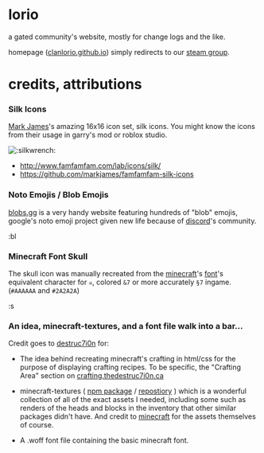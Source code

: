 # lorio

a gated community's website, mostly for change logs and the like.

homepage ([clanlorio.github.io](https://clanlorio.github.io)) simply redirects to our [steam group](https://steamcommunity.com/groups/lorio).

# credits, attributions

### Silk Icons

[Mark James](https://github.com/markjames/)'s amazing 16x16 icon set, silk icons. You might know the icons from their usage in garry's mod or roblox studio.

<img src="https://clanlorio.github.io/silkicons/wrench.png" alt=":silkwrench:" title=":silkwrench:">

- http://www.famfamfam.com/lab/icons/silk/
- https://github.com/markjames/famfamfam-silk-icons

### Noto Emojis / Blob Emojis

[blobs.gg](https://blobs.gg/) is a very handy website featuring hundreds of "blob" emojis, google's noto emoji project given new life because of [discord](discordapp.com)'s community.

<img src="https://clanlorio.github.io/blobs/blobsmiley.png" width="16px" alt=":blobsmiley:" title=":blobsmiley:">

### Minecraft Font Skull

The skull icon was manually recreated from the [minecraft](minecraft.net)'s [font](https://minecraft.gamepedia.com/Language#Font)'s equivalent character for `☠`, colored `&7` or more accurately `§7` ingame. (`#AAAAAA` and `#2A2A2A`)

<img src="https://clanlorio.github.io/assets/skull.png" width="16px" alt=":skull:" title=":skull:">

### An idea, minecraft-textures, and a font file walk into a bar...

Credit goes to [destruc7i0n](https://github.com/destruc7i0n) for:

* The idea behind recreating minecraft's crafting in html/css for the purpose of displaying crafting recipes. To be specific, the "Crafting Area" section on [crafting.thedestruc7i0n.ca](https://crafting.thedestruc7i0n.ca/)

* minecraft-textures ( [npm package](https://www.npmjs.com/package/minecraft-textures) / [repostiory](https://github.com/destruc7i0n/minecraft-textures) ) which is a wonderful collection of all of the exact assets I needed, including some such as renders of the heads and blocks in the inventory that other similar packages didn't have. And credit to [minecraft](minecraft.net) for the assets themselves of course.

* A .woff font file containing the basic minecraft font.